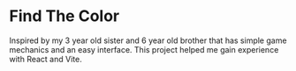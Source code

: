# Find The Color

Inspired by my 3 year old sister and 6 year old brother that has simple game mechanics and an easy interface. This project helped me gain experience with React and Vite.
